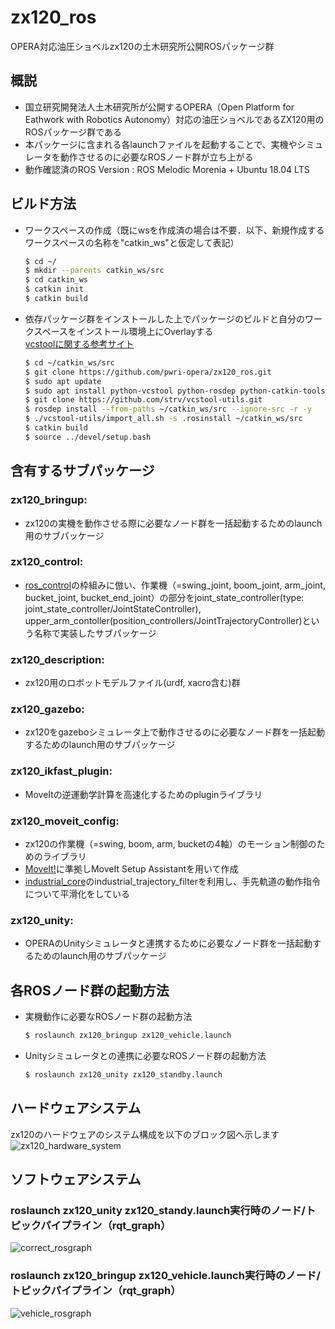 # zx120_ros
OPERA対応油圧ショベルzx120の土木研究所公開ROSパッケージ群

## 概説
- 国立研究開発法人土木研究所が公開するOPERA（Open Platform for Eathwork with Robotics Autonomy）対応の油圧ショベルであるZX120用のROSパッケージ群である
- 本パッケージに含まれる各launchファイルを起動することで、実機やシミュレータを動作させるのに必要なROSノード群が立ち上がる
- 動作確認済のROS Version : ROS Melodic Morenia + Ubuntu 18.04 LTS

## ビルド方法
- ワークスペースの作成（既にwsを作成済の場合は不要．以下、新規作成するワークスペースの名称を"catkin_ws"と仮定して表記）
  ```bash
  $ cd ~/
  $ mkdir --parents catkin_ws/src
  $ cd catkin_ws
  $ catkin init
  $ catkin build
  ```

- 依存パッケージ群をインストールした上でパッケージのビルドと自分のワークスペースをインストール環境上にOverlayする  
  [vcstoolに関する参考サイト](https://qiita.com/strv/items/dbde72e20a8efe62ef95)
  ```bash
  $ cd ~/catkin_ws/src
  $ git clone https://github.com/pwri-opera/zx120_ros.git
  $ sudo apt update
  $ sudo apt install python-vcstool python-rosdep python-catkin-tools
  $ git clone https://github.com/strv/vcstool-utils.git
  $ rosdep install --from-paths ~/catkin_ws/src --ignore-src -r -y
  $ ./vcstool-utils/import_all.sh -s .rosinstall ~/catkin_ws/src
  $ catkin build
  $ source ../devel/setup.bash
  ```

## 含有するサブパッケージ
### zx120_bringup:
- zx120の実機を動作させる際に必要なノード群を一括起動するためのlaunch用のサブパッケージ

### zx120_control:
- [ros_control](http://wiki.ros.org/ros_control)の枠組みに倣い、作業機（=swing_joint, boom_joint, arm_joint, bucket_joint, bucket_end_joint）の部分をjoint_state_controller(type: joint_state_controller/JointStateController), upper_arm_contoller(position_controllers/JointTrajectoryController)という名称で実装したサブパッケージ

### zx120_description:
- zx120用のロボットモデルファイル(urdf, xacro含む)群

### zx120_gazebo:
- zx120をgazeboシミュレータ上で動作させるのに必要なノード群を一括起動するためのlaunch用のサブパッケージ

### zx120_ikfast_plugin:
- MoveItの逆運動学計算を高速化するためのpluginライブラリ

### zx120_moveit_config:
- zx120の作業機（=swing, boom, arm, bucketの4軸）のモーション制御のためのライブラリ
- [MoveIt!](https://moveit.ros.org/)に準拠しMoveIt Setup Assistantを用いて作成
- [industrial_core](http://wiki.ros.org/industrial_core)のindustrial_trajectory_filterを利用し、手先軌道の動作指令について平滑化をしている

### zx120_unity:
- OPERAのUnityシミュレータと連携するために必要なノード群を一括起動するためのlaunch用のサブパッケージ

## 各ROSノード群の起動方法
- 実機動作に必要なROSノード群の起動方法
  ```bash
  $ roslaunch zx120_bringup zx120_vehicle.launch
  ```
- Unityシミュレータとの連携に必要なROSノード群の起動方法
  ```bash
  $ roslaunch zx120_unity zx120_standby.launch
  ```

## ハードウェアシステム
zx120のハードウェアのシステム構成を以下のブロック図へ示します
![zx120_hardware_system](https://user-images.githubusercontent.com/24404939/159678741-7f0b94bb-2b62-4af4-be3b-30581bb08a46.jpg)

## ソフトウェアシステム
### roslaunch zx120_unity zx120_standy.launch実行時のノード/トピックパイプライン（rqt_graph）
![correct_rosgraph](https://user-images.githubusercontent.com/24404939/160327979-1281697d-6322-4fd6-82ed-0c5332fea4eb.png)

### roslaunch zx120_bringup zx120_vehicle.launch実行時のノード/トピックパイプライン（rqt_graph）
![vehicle_rosgraph](https://user-images.githubusercontent.com/24404939/174955379-0f71fb7e-bdaa-4de5-9f13-9d2232c76015.png)
